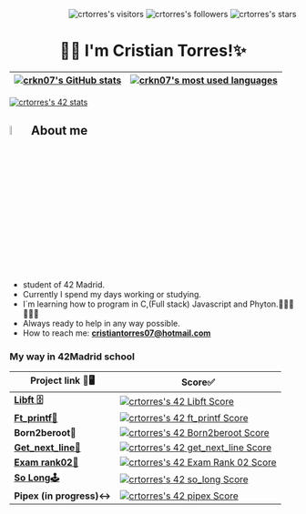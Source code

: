 <p align="right">
	<img alt="crtorres's visitors" src="https://komarev.com/ghpvc/?username=crtorres&color=0065bd&style=flat&label=visitors" />
	<img alt="crtorres's followers" src="https://img.shields.io/github/followers/crtorres?color=blue" />
	<img alt="crtorres's stars" src="https://img.shields.io/github/stars/crtorres?color=blue" />
</p>
<h1 align="center">🖐🏽 I'm Cristian Torres!✨</h1>

| [![crkn07's GitHub stats](https://github-readme-stats.vercel.app/api?username=crkn07&show_icons=true&bg_color=0,73FA79,73FDFF,D783FF&title_color=00b54f)](https://profile.intra.42.fr/users/crtorres-) | [![crkn07's most used languages](https://github-readme-stats.vercel.app/api/top-langs/?username=crkn07&layout=compact&hide_border=true&theme=jolly)](https://github.com/crkn07?tab=repositories) |
|:-:|:-:|

[![crtorres's 42 stats](https://badge42.vercel.app/api/v2/clewxyk6x00060flbqd983yqz/stats?cursusId=21&coalitionId=65)](https://github.com/JaeSeoKim/badge42)
## <img src = "https://i.pinimg.com/originals/3f/7e/4e/3f7e4eff7c96e9fe4b8b4b1ff3f7bdb5.gif" width = 6.5%> About me
- student of 42 Madrid.
- Currently I spend my days working or studying.
- I´m learning how to program in C,(Full stack) Javascript and Phyton.👨🏽‍🎓👨🏽‍💻
- Always ready to help in any way possible.
- How to reach me: **cristiantorres07@hotmail.com**

### My way in 42Madrid school

| Project link 🔗🖥️ | Score✅ |
|----------|---------|
| [**Libft 🗄️**](https://github.com/crkn07/libft) | [![crtorres's 42 Libft Score](https://badge42.vercel.app/api/v2/clewxyk6x00060flbqd983yqz/project/2778613)](https://github.com/JaeSeoKim/badge42) |
| [**Ft_printf📝**](https://github.com/crkn07/ft_printf) | [![crtorres's 42 ft_printf Score](https://badge42.vercel.app/api/v2/clewxyk6x00060flbqd983yqz/project/2827755)](https://github.com/JaeSeoKim/badge42) |
| **Born2beroot🦾** | [![crtorres's 42 Born2beroot Score](https://badge42.vercel.app/api/v2/clewxyk6x00060flbqd983yqz/project/2820612)](https://github.com/JaeSeoKim/badge42) |
| [**Get_next_line📌**](https://github.com/crkn07/get_next_line) | [![crtorres's 42 get_next_line Score](https://badge42.vercel.app/api/v2/clewxyk6x00060flbqd983yqz/project/2837234)](https://github.com/JaeSeoKim/badge42) |
| [**Exam rank02📣**](https://github.com/crkn07/examen-1) | [![crtorres's 42 Exam Rank 02 Score](https://badge42.vercel.app/api/v2/clewxyk6x00060flbqd983yqz/project/2913432)](https://github.com/JaeSeoKim/badge42) |
| [**So Long🕹️**](https://github.com/crkn07/so_long_42) | [![crtorres's 42 so_long Score](https://badge42.vercel.app/api/v2/clewxyk6x00060flbqd983yqz/project/2878596)](https://github.com/JaeSeoKim/badge42) |
| **Pipex (in progress)↔️** | [![crtorres's 42 pipex Score](https://badge42.vercel.app/api/v2/clewxyk6x00060flbqd983yqz/project/3004793)](https://github.com/JaeSeoKim/badge42) |


<!--
**crkn07/crkn07** is a ✨ _special_ ✨ repository because its `README.md` (this file) appears on your GitHub profile.

Here are some ideas to get you started:

- 🔭 I’m currently working on ...
- 🌱 I’m currently learning ...
- 👯 I’m looking to collaborate on ...
- 🤔 I’m looking for help with ...
- 💬 Ask me about ...
- 📫 How to reach me: ...
- 😄 Pronouns: ...
- ⚡ Fun fact: ...
-->
